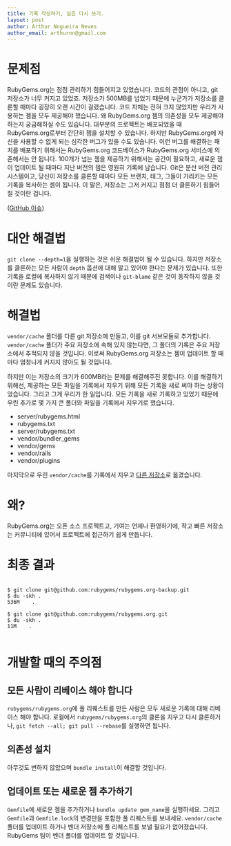 ```yaml
---
title: 기록 작성하기, 실은 다시 쓰기.
layout: post
author: Arthur Nogueira Neves
author_email: arthurnn@gmail.com
---
```


# 문제점
RubyGems.org는 점점 관리하기 힘들어지고 있었습니다. 코드의 관점이 아니고, git
저장소가 너무 커지고 있었죠. 저장소가 500MB를 넘었기 때문에 누군가가 저장소를
클론할 때마다 굉장히 오랜 시간이 걸렸습니다. 코드 자체는 전혀 크지 않았지만
우리가 사용하는 젬을 모두 제공해야 했습니다.
왜 RubyGems.org 젬의 의존성을 모두 제공해야 하는지 궁금해하실 수도 있습니다.
대부분의 프로젝트는 배포되었을 때 RubyGems.org로부터 간단히 젬을 설치할 수
있습니다. 하지만 RubyGems.org에 자신을 사용할 수 없게 되는 심각한 버그가 있을
수도 있습니다. 이런 버그를 해결하는 패치를 배포하기 위해서는 RubyGems.org
코드베이스가 RubyGems.org 서비스에 의존해서는 안 됩니다.
100개가 넘는 젬을 제공하기 위해서는 공간이 필요하고, 새로운 젬이 업데이트 될
때마다 지난 버전의 젬은 영원히 기록에 남습니다. Git은 분산 버전 관리 시스템이고,
당신이 저장소를 클론할 때마다 모든 브랜치, 태그, 그들이 가리키는 모든 기록을
복사하는 셈이 됩니다. 이 말은, 저장소는 그저 커지고 점점 더 클론하기 힘들어질
것이란 겁니다.

([GitHub 이슈](https://github.com/rubygems/rubygems.org/issues/610))

# 대안 해결법
`git clone --depth=1`을 실행하는 것은 쉬운 해결법이 될 수 있습니다. 하지만
저장소를 클론하는 모든 사람이 `depth` 옵션에 대해 알고 있어야 한다는 문제가
있습니다. 또한 기록을 로컬에 복사하지 않기 때문에 검색이나 `git-blame` 같은 것이
동작하지 않을 것이란 문제도 있습니다.

# 해결법
`vendor/cache` 폴더를 다른 git 저장소에 만들고, 이를 git 서브모듈로 추가합니다.
`vendor/cache` 폴더가 주요 저장소에 속해 있지 않는다면, 그 폴더의 기록은 주요
저장소에서 추적되지 않을 것입니다. 이로써 RubyGems.org 저장소는 젬이 업데이트 할
때마다 엄청나게 커지지 않아도 될 것입니다.

하지만 이는 저장소의 크기가 600MB라는 문제를 해결해주진 못합니다. 이를 해결하기
위해선, 제공하는 모든 파일을 기록에서 지우기 위해 모든 기록을 새로 써야 하는
상황이었습니다. 그리고 그게 우리가 한 일입니다. 모든 기록을 새로 기록하고 있었기
때문에 우린 추가로 몇 가지 큰 폴더와 파일을 기록에서 지우기로 했습니다.

* server/rubygems.html
* rubygems.txt
* server/rubygems.txt
* vendor/bundler_gems
* vendor/gems
* vendor/rails
* vendor/plugins

마지막으로 우린 `vendor/cache`를 기록에서 지우고 [다른 저장소](https://github.com/rubygems/rubygems.org-vendor)로
옮겼습니다.

# 왜?
RubyGems.org는 오픈 소스 프로젝트고, 기여는 언제나 환영하기에, 작고 빠른
저장소는 커뮤니티에 있어서 프로젝트에 접근하기 쉽게 만듭니다.

# 최종 결과
<pre>
<code class="bash">
$ git clone git@github.com:rubygems/rubygems.org-backup.git
$ du -skh .
536M    .

$ git clone git@github.com:rubygems/rubygems.org.git
$ du -skh .
11M    .
</code>
</pre>

# 개발할 때의 주의점

## 모든 사람이 리베이스 해야 합니다
`rubygems/rubygems.org`에 풀 리퀘스트를 만든 사람은 모두 새로운 기록에 대해
리베이스 해야 합니다. 로컬에서 `rubygems/rubygems.org`의 클론을 지우고 다시
클론하거나, `git fetch --all; git pull --rebase`를 실행하면 됩니다.

## 의존성 설치
아무것도 변하지 않았으며 `bundle install`이 해결할 것입니다.

## 업데이트 또는 새로운 젬 추가하기
`Gemfile`에 새로운 젬을 추가하거나 `bundle update gem_name`을 실행하세요. 그리고
`Gemfile`과 `Gemfile.lock`의 변경만을 포함한 풀 리퀘스트를 보내세요.
`vendor/cache` 폴더를 업데이트 하거나 벤더 저장소에 풀 리퀘스트를 보낼 필요가
없어졌습니다. RubyGems 팀이 벤더 폴더를 업데이트 할 것입니다.
